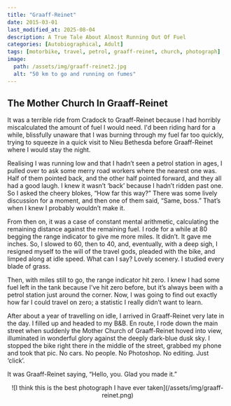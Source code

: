 ```yaml
---
title: "Graaff-Reinet"
date: 2015-03-01
last_modified_at: 2025-08-04
description: A True Tale About Almost Running Out Of Fuel
categories: [Autobiographical, Adult]
tags: [motorbike, travel, petrol, graaff-reinet, church, photograph]
image:
  path: /assets/img/graaff-reinet2.jpg
  alt: "50 km to go and running on fumes"
---
```


## The Mother Church In Graaff-Reinet

It was a terrible ride from Cradock to Graaff-Reinet because I had horribly miscalculated the amount of fuel I would need. I'd been riding hard for a while, blissfully unaware that I was burning through my fuel far too quickly, trying to squeeze in a quick visit to Nieu Bethesda before Graaff-Reinet where I would stay the night.

Realising I was running low and that I hadn’t seen a petrol station in ages, I pulled over to ask some merry road workers where the nearest one was. Half of them pointed back, and the other half pointed forward, and they all had a good laugh. I knew it wasn’t ‘back’ because I hadn’t ridden past one. So I asked the cheery blokes, “How far this way?” There was some lively discussion for a moment, and then one of them said, “Same, boss.” That’s when I knew I probably wouldn’t make it.

From then on, it was a case of constant mental arithmetic, calculating the remaining distance against the remaining fuel. I rode for a while at 80 begging the range indicator to give me more miles. It didn’t. It gave me inches. So, I slowed to 60, then to 40, and, eventually, with a deep sigh, I resigned myself to the will of the travel gods, pleaded with the bike, and limped along at idle speed. What can I say? Lovely scenery. I studied every blade of grass.

Then, with miles still to go, the range indicator hit zero. I knew I had some fuel left in the tank because I've hit zero before, but it’s always been with a petrol station just around the corner. Now, I was going to find out exactly how far I could travel on zero; a statistic I really didn’t want to learn.

After about a year of travelling on idle, I arrived in Graaff-Reinet very late in the day. I filled up and headed to my B&B. En route, I rode down the main street when suddenly the Mother Church of Graaff-Reinet hoved into view, illuminated in wonderful glory against the deeply dark-blue dusk sky. I stopped the bike right there in the middle of the street, grabbed my phone and took that pic. No cars. No people. No Photoshop. No editing. Just ‘click’. 

It was Graaff-Reinet saying, “Hello, you. Glad you made it.”

<div style="text-align: center;">
  ![I think this is the best photograph I have ever taken](/assets/img/graaff-reinet.png)
</div>
